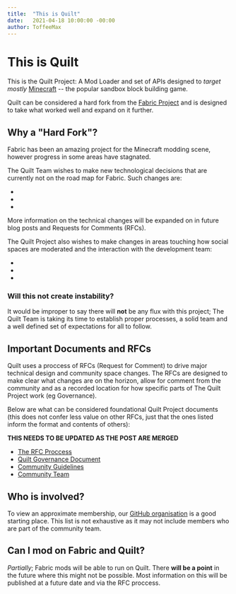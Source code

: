 ```yaml
---
title:  "This is Quilt"
date:   2021-04-18 10:00:00 -00:00
author: ToffeeMax
---
```


# This is Quilt

This is the Quilt Project: A Mod Loader and set of APIs designed to *target mostly* [Minecraft](www.minecraft.net) -- the popular sandbox block building game.

Quilt can be considered a hard fork from the [Fabric Project](www.fabric.net) and is designed to take what worked well and expand on it further.

## Why a "Hard Fork"?

Fabric has been an amazing project for the Minecraft modding scene, however progress in some areas have stagnated.

The Quilt Team wishes to make new technological decisions that are currently not on the road map for Fabric. Such changes are:
- <PlaceHolder>
- <PlaceHolder>
- <PlaceHolder>

More information on the technical changes will be expanded on in future blog posts and Requests for Comments (RFCs).

The Quilt Project also wishes to make changes in areas touching how social spaces are moderated and the interaction with the development team:
- <PlaceHolder>
- <PlaceHolder>
- <PlaceHolder>

### Will this not create instability?

It would be improper to say there will **not** be any flux with this project; The Quilt Team is taking its time to establish proper processes, a solid team and a well defined set of expectations for all to follow.

## Important Documents and RFCs

Quilt uses a proccess of RFCs (Request for Comment) to drive major technical design and community space changes. The RFCs are designed to make clear what changes are on the horizon, allow for comment from the community and as a recorded location for how specific parts of The Quilt Project work (eg Governance). 

Below are what can be considered foundational Quilt Project documents (this does not confer less value on other RFCs, just that the ones listed inform the format and contents of others):

**THIS NEEDS TO BE UPDATED AS THE POST ARE MERGED**
- [The RFC Proccess](https://github.com/QuiltMC/rfcs/pull/1)
- [Quilt Governance Document](https://github.com/QuiltMC/rfcs/pull/6)
- [Community Guidelines](https://github.com/QuiltMC/rfcs/pull/5)
- [Community Team](https://github.com/QuiltMC/rfcs/pull/7)

## Who is involved?

To view an approximate membership, our [GitHub organisation](https://github.com/QuiltMC) is a good starting place. This list is not exhaustive as it may not include members who are part of the community team.

## Can I mod on Fabric and Quilt?

*Partially*; Fabric mods will be able to run on Quilt. There **will be a point** in the future where this might not be possible. Most information on this will be published at a future date and via the RFC proccess. 



